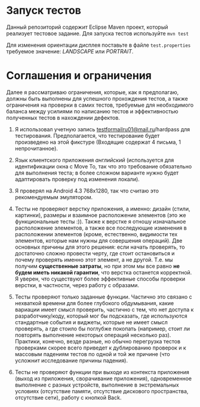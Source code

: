 # Запуск тестов
Данный репозиторий содержит Eclipse Maven проект, который реализует тестовое задание. Для запуска тестов используйте
`mvn test`

Для изменения ориентации дисплея поставьте в файле `test.properties` требуемое значение: *LANDSCAPE* или *PORTRAIT*.

# Соглашения и ограничения
Далее я рассматриваю ограничения, которые, как я предполагаю, должны быть выполнены для успешного прохождения тестов, а также ограничения на проверки в самих тестов, требуемые для необходимого баланса между усилиями по написанию тестов и эффективностью полученных тестов в нахождении дефектов.

1. Я использовал учетную запись testformailru01@mail.ru/hardpass для тестирования. Предполагается, что тестирование будет произведено на этой фикстуре (Входящие содержат 4 письма, 1 непрочитанное).

2. Язык клиентского приложения *английский* (используется для идентификации окна с Move To, так что это требование обязательно для выполнения теста; в более сложном варианте нужно будет адаптировать проверку под изменения локали).

3. Я проверял на Android 4.3 768x1280, так что считаю это рекомендуемым эмулятором.

4. Тесты не проверяют верстку приложения, а именно: дизайн (стили, картинки), размеры и взаимное расположение элементов (это же функциональные тесты :)). Также к верстке я отношу изначальное расположение элементов, а также все последующие изменения в расположении элементов (кроме, естественно, видимости тех элементов, которые нам нужны для совершения операций). Две основных причины для этого решения: если начать проверять, то достаточно сложно провести черту, где стоит остановиться и почему проверять именно этот элемент, а не другой. Т.е. мы получим **существенные затраты**, но при этом мы все равно **не будем иметь никакой гарантии**, что верстка останется корректной. Я уверен, что существуют более эффективные способы проверки верстки, в частности, через работу с образами.

5. Тесты проверяют только заданные функции. Частично это связано с нехваткой времени для более глубокого обдумывания, какие вариации имеет смысл проверить, частично с тем, что нет доступа к разработчику/коду, который мог бы подсказать, где используются стандартные события и виджеты, которые не имеет смысл проверять, а где стоило бы поглубже покопать (например, стоит ли повторять выполнение некоторых операций несколько раз). Практики, конечно, везде разные, но обычно перегрузка тестов проверками скорее всего приведет к дублированию проверок и к массовым падениям тестов по одной и той же причине (что усложнит исследование причины падения).

6. Тесты не проверяют функции при выходе из контекста приложения (выход из приложения, сворачивание приложения), одновременное выполнение с разных устройств, выполнение в экстремальных условиях (отсутствие памяти, отсутствие дискового пространства, отсутствие сети), работу с кнопкой Back.
